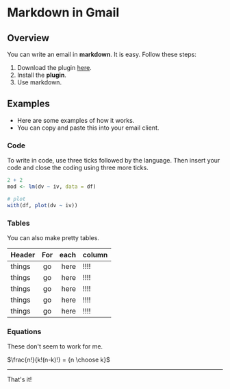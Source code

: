 # Markdown in Gmail

## Overview

You can write an email in **markdown**. It is easy. Follow these steps:

1. Download the plugin [here](http://markdown-here.com).
2. Install the **plugin**.
3. Use markdown.

## Examples

- Here are some examples of how it works.
- You can copy and paste this into your email client.

### Code

To write in code, use three ticks followed by the language. Then insert your code and close the coding using three more ticks.

```r
2 + 2
mod <- lm(dv ~ iv, data = df)

# plot
with(df, plot(dv ~ iv))
```

### Tables

You can also make pretty tables. 

| Header | For | each | column |
|:-------|:---:|-----:|:-------|
| things | go  | here | !!!!   | 
| things | go  | here | !!!!   |
| things | go  | here | !!!!   |
| things | go  | here | !!!!   |
| things | go  | here | !!!!   |

### Equations

These don't seem to work for me. 

$\frac{n!}{k!(n-k)!} = {n \choose k}$

---

That's it!
